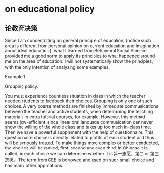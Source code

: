 # on educational policy
## 论教育决策

Since I am concentrating on general principle of education, (notice such area is different from personal opinion on current education and imagination about ideal education.), what I learned from Behavioral Social Science provided me a good norm to apply its principles to what happened around me on the area of education. I will not systematically show the principles, with the only intention of analyzing some examples。

Example 1

Grouping policy.

You must experience countless situation in class in which the teacher needed students to feedback their choices. Grouping is only one of such choices. A very coarse methods are finished by immediate communications between the teacher and active students, when determining the teaching materials in extra tutorial courses, for example. However, this method seems low-efficient, since linear oral language communication can never show the willing of the whole class and takes up too much in-class time. Then we have a powerful supplement with the help of questionnaire. This questionnaire choice is directly related to profits of each student and thus will be seriously treated. To make things more complex or better conducted, the choices will be ranked, first, second and even third. In Chinese it is called, in each choice we can determine whether it is 第一志愿，第二 or 第三志愿。The term from CEE is borrowed and used on such small choice and has many other applications. 

